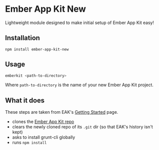 # Ember App Kit New

Lightweight module designed to make initial setup of Ember App Kit easy!

## Installation

`npm install ember-app-kit-new`

## Usage

```sh
emberkit <path-to-directory>
```

Where `path-to-directory` is the name of your new Ember App Kit project.

## What it does

These steps are taken from EAK's [Getting Started](http://iamstef.net/ember-app-kit/guides/getting-started.html) page.

* clones the [Ember App Kit repo](https://github.com/stefanpenner/ember-app-kit)
* clears the newly cloned repo of its `.git` dir (so that EAK's history isn't kept)
* asks to install grunt-cli globally
* runs `npm install`
